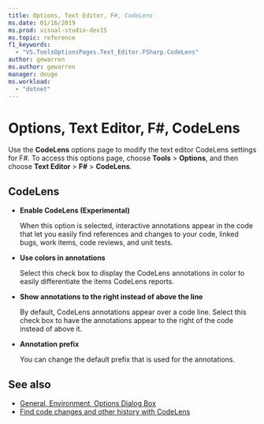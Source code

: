 ```yaml
---
title: Options, Text Editor, F#, CodeLens
ms.date: 01/16/2019
ms.prod: visual-studio-dev15
ms.topic: reference
f1_keywords:
  - "VS.ToolsOptionsPages.Text_Editor.FSharp.CodeLens"
author: gewarren
ms.author: gewarren
manager: douge
ms.workload:
  - "dotnet"
---
```

# Options, Text Editor, F#, CodeLens

Use the **CodeLens** options page to modify the text editor CodeLens settings for F#. To access this options page, choose **Tools** > **Options**, and then choose **Text Editor** > **F#** > **CodeLens**.

## CodeLens

- **Enable CodeLens (Experimental)**

   When this option is selected, interactive annotations appear in the code that let you easily find references and changes to your code, linked bugs, work items, code reviews, and unit tests.

- **Use colors in annotations**

   Select this check box to display the CodeLens annotations in color to easily differentiate the items CodeLens reports.

- **Show annotations to the right instead of above the line**

   By default, CodeLens annotations appear over a code line. Select this check box to have the annotations appear to the right of the code instead of above it.

- **Annotation prefix**

   You can change the default prefix that is used for the annotations.

## See also

- [General, Environment, Options Dialog Box](../../ide/reference/general-environment-options-dialog-box.md)
- [Find code changes and other history with CodeLens](../../ide/find-code-changes-and-other-history-with-codelens.md)